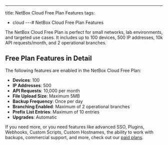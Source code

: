 ---
title: NetBox Cloud Free Plan Features
tags:
  - cloud
---# NetBox Cloud Free Plan Features

The NetBox Cloud Free Plan is perfect for small networks, lab environments, and targeted use cases. It includes up to 100 devices, 500 IP addresses, 10k API requests/month, and 2 operational branches. 

## Free Plan Features in Detail

The following features are enabled in the NetBox Cloud Free Plan: 

- **Devices**: 100
- **IP Addresses**: 500
- **API Requests**: 10,000 per month
- **File Upload Size**: Maximum 5MB 
- **Backup Frequency**: Once per day
- **Branching Enabled**: Maximum of 2 operational branches
- **Prefix List Entries**: Maximum of 10 entries
- **Upgrades**: Automatic

If you need more, or you need features like advanced SSO, Plugins, Webhooks, Custom Scripts, Custom Hostnames, the ability to work with backups, commercial support, and more, check out our [paid plans](https://netboxlabs.com/pricing/).